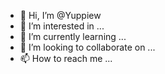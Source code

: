 - 👋 Hi, I’m @Yuppiew
- 👀 I’m interested in ...
- 🌱 I’m currently learning ...
- 💞️ I’m looking to collaborate on ...
- 📫 How to reach me ...

<!---
Yuppiew/Yuppiew is a ✨ special ✨ repository because its `README.md` (this file) appears on your GitHub profile.
You can click the Preview link to take a look at your changes.
--->
